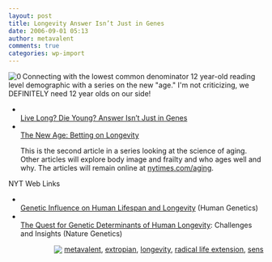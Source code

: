```yaml
---
layout: post
title: Longevity Answer Isn’t Just in Genes
date: 2006-09-01 05:13
author: metavalent
comments: true
categories: wp-import
---
```

<!--Lead Photo --><a href="https://www.nytimes.com/2006/08/31/health/31age.html"><img src="https://metavalent.info/images/nyt.logo.153x23.gif" align="left" border="0" alt="0" /></a><!-- Commentary -->Connecting with the lowest common denominator 12 year-old reading level demographic with a series on the new "age." I'm not criticizing, we DEFINITELY need 12 year olds on our side!
<ul><li></li><a href="https://www.nytimes.com/2006/08/31/health/31age.html?ex=1314676800&amp;en=085f572cc0fe23aa&amp;ei=5088&amp;partner=rssnyt&amp;emc=rss">Live Long? Die Young? Answer Isn’t Just in Genes</a>
<li></li><a href="https://www.nytimes.com/aging">The New Age: Betting on Longevity</a>

This is the second article in a series looking at the science of aging. Other articles will explore body image and frailty and who ages well and why. The articles will remain online at <a href="https://www.nytimes.com/aging">nytimes.com/aging</a>.
</ul>NYT Web Links
<ul><li></li><a href="https://www.springerlink.com/content/c33t00111p744u51/?p=a65fe7f4f025421fa07936f5b53d63f2&amp;pi=1">Genetic Influence on Human Lifespan and Longevity</a> (Human Genetics)
<li></li><a href="https://www.nature.com/nrg/journal/v7/n6/abs/nrg1871.html">The Quest for Genetic Determinants of Human Longevity</a>: Challenges and Insights (Nature Genetics)</ul><!-- Tags --><div align="right">

<img src="https://metavalent.info/images/technorati.bug.10x10.jpg" align="absbottom" border="0"/> <a href="https://technorati.com/tag/metavalent" rel="tag">metavalent</a>, <a href="https://technorati.com/tag/extropian" rel="tag">extropian</a>, <a href="https://technorati.com/tag/longevity" rel="tag">longevity</a>, <a href="https://technorati.com/tag/radical+life+extension" rel="tag">radical life extension</a>, <a href="https://technorati.com/tag/sens" rel="tag">sens</a>
</div><!-- //End Tags -->
